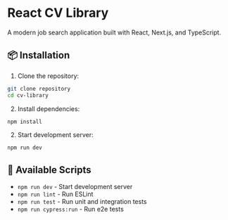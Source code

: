 # React CV Library

A modern job search application built with React, Next.js, and TypeScript.



## 📦 Installation

1. Clone the repository:
```bash
git clone repository
cd cv-library
```

2. Install dependencies:
```bash
npm install
```

2. Start development server:
```bash
npm run dev
```

## 🧪 Available Scripts

- `npm run dev` - Start development server
- `npm run lint` - Run ESLint
- `npm run test` - Run unit and integration tests
- `npm run cypress:run` - Run e2e tests
